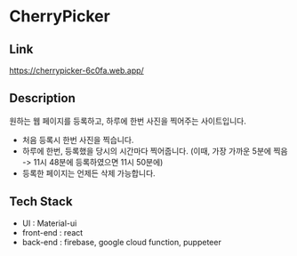 # CherryPicker

## Link

https://cherrypicker-6c0fa.web.app/

## Description

원하는 웹 페이지를 등록하고, 하루에 한번 사진을 찍어주는 사이트입니다.

-  처음 등록시 한번 사진을 찍습니다.
-  하루에 한번, 등록했을 당시의 시간마다 찍어줍니다. (이때, 가장 가까운 5분에 찍음 -> 11시 48분에 등록하였으면 11시 50분에)
-  등록한 페이지는 언제든 삭제 가능합니다.

## Tech Stack

-  UI : Material-ui
-  front-end : react
-  back-end : firebase, google cloud function, puppeteer
